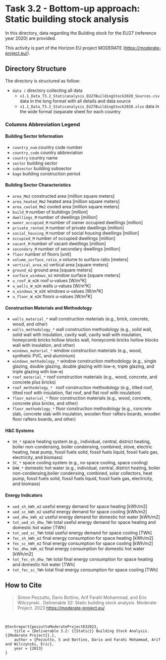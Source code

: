# Task 3.2 - Bottom-up approach: Static building stock analysis

In this directory, data regarding the Building stock for the EU27 (reference year 2020) are provided.

This activity is part of the Horizon EU project MODERATE (https://moderate-project.eu/).



## Directory Structure

The directory is structured as follow:

- `data /` directory collecting all data
	- `v1.1_Data_T3.2_Staticanalysis_EU27BuildingStock2020_Sources.csv` data in the long format with all details and data source 
	- `v1.1_Data_T3.2_Staticanalysis_EU27BuildingStock2020.xlsx` data in the wide format (separate sheet for each country

### Columns Abbreviation Legend

#### Building Sector Information

- `country_num` country code number
- `country_code` country abbreviation
- `country` country name 
- `sector` building sector
- `subsector` building subsector
- `bage` building construction period

#### Building Sector Characteristics

- `area_Mm2` constructed area [million square meters]
- `area_heated_Mm2` heated area [million square meters]
- `area_cooled_Mm2` cooled area [million square meters]
- `build_M` number of buildings [million]
- `dwellings_M` number of dwellings [million]
- `owner_occupied_M` number of owner occupied dwellings [million]
- `private_rented_M` number of private dwellings [million]
- `social_housing_M` number of social housing dwellings [million]
- `occupied_M` number of occupied dwellings [million]
- `vacant_M` number of vacant dwellings [million]
- `secondary_M` number of secondary dwellings [million]
- `floor` number of floors [unit]
- `volume_surface_ratio_m` volume to surface ratio [meters]
- `vertical_area_m2` vertical area [square meters]
- `ground_m2`  ground area [square meters]
- `surface_windows_m2` window surface [square meters]
- `u_roof_W_m2K` roof u-values [W/m²K]
- `u_walls_W_m2K` walls u-values [W/m²K]
- `u_windows_W_m2K` windows u-values [W/m²K]
- `u_floor_W_m2K` floors u-values [W/m²K]

#### Construction  Materials and Methodology

- `walls_material_*` wall construction materials (e.g., brick, concrete, wood, and other)	
- `walls_methodology_*` wall construction methodology (e.g., solid wall, solid wall with insulation,  cavity wall, cavity wall with insulation, honeycomb bricks hollow blocks wall, honeycomb bricks hollow blocks wall with insulation, and other)
- `windows_material_*` window construction materials (e.g., wood, synthetic PVC, and aluminium)	
- `windows_methodology_*` window construction methodology (e.g., single glazing, double glazing, double glazing with low-e, triple glazing, and triple glazing with low-e)
- `roof_material_*` roof construction materials (e.g., wood, concrete, and concrete plus bricks)
- `roof_methodology_* ` roof construction methodology (e.g., tilted roof, tilted roof with insulation, flat roof, and flat roof with insulation)
- `floor_material_*` floor construction materials (e.g., wood, concrete, concrete plus bricks, and other)
- `floor_methodology_*` floor construction methodology (e.g., concrete slab, concrete slab with insulation, wooden floor rafters boards, wooden floor rafters boards, and other)

#### H&C Systems 

- `SH_*` space heating system (e.g., individual, central, district heating, boiler non-condensing, boiler condensing, combined, stove, electric heating, heat pump, fossil fuels solid, fossil fuels liquid, fossil fuels gas, electricity, and biomass)	
- `SC_*` space cooling system (e.g., no space cooling, space cooling)
- `DHW_*` domestic hot water (e.g., individual, central, district heating, boiler non-condensing,boiler condensing,	combined, solar collectors, heat pump, fossil fuels solid, fossil fuels liquid, fossil fuels gas, electricity, and biomass)

#### Energy Indicators

- `ued_sh_kWh_m2` useful energy demand for space heating [kWh/m2]
- `ued_sc_kWh_m2` useful energy demand for space cooling [kWh/m2]
- `ued_dhw_kWh_m2` useful energy demand for domestic hot water [kWh/m2]
- `tot_ued_sh_dhw_TWh` total useful energy demand for space heating and domestic hot water [TWh]
- `tot_ued_sc_TWh` total useful energy demand for space cooling [TWh]
- `fec_sh_kWh_m2` final energy consumption for space heating [kWh/m2]
- `fec_sc_kWh_m2` final energy consumption for space cooling [kWh/m2]
- `fec_dhw_kWh_m2` final energy consumption for domestic hot water [kWh/m2]
- `tot_fec_sh_dhw_TWh` total final energy consumption for space heating and domestic hot water [TWh]
- `tot_fec_sc_TWh` total final energy consumption for space cooling [TWh]


## How to Cite

> Simon Pezzutto, Dario Bottino, Arif Farahi Mohammad, and Eric  Wilczynski . Deliverable 32: Static building stock analysis. Moderate Project. 2023 https://moderate-project.eu/  

<br>

```
@techreport{pezzuttoModerateProjectD32023,
    title = {Deliverable 3.2: {{Static}} Building Stock Analysis. {{Moderate Project}}.},
    author = {Pezzutto, S and Bottino, Dario and Farahi Mohammad, Arif and Wilczynski, Eric},
    year = {2023}
}
```